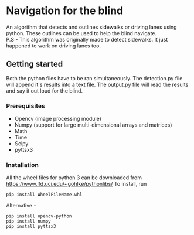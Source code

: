 # Navigation for the blind
An algorithm that detects and outlines sidewalks or driving lanes using python. These outlines can be used to help the blind navigate. \
P.S - This algorithm was originally made to detect sidewalks. It just happened to work on driving lanes too.
## Getting started
Both the python files have to be ran simultaneously. The detection.py file will append it's results into a text file. The output.py file will read the results and say it out loud for the blind.
### Prerequisites
* Opencv (image processing module)
* Numpy (support for large multi-dimensional arrays and matrices)
* Math
* Time
* Scipy 
* pyttsx3
### Installation
All the wheel files for python 3 can be downloaded from https://www.lfd.uci.edu/~gohlke/pythonlibs/
To install, run

    pip install WheelFileName.whl

Alternative - 

    pip install opencv-python
    pip install numpy
    pip install pyttsx3
    
